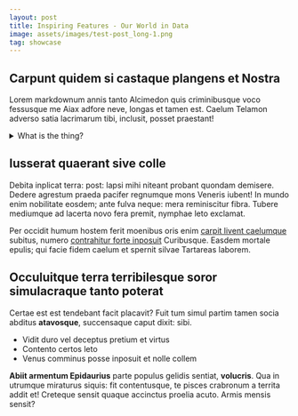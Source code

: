 ```yaml
---
layout: post
title: Inspiring Features - Our World in Data
image: assets/images/test-post_long-1.png
tag: showcase
---
```

## Carpunt quidem si castaque plangens et Nostra

Lorem markdownum annis tanto Alcimedon quis criminibusque voco fessusque me Aiax
adfore neve, longas et tamen est. Caelum Telamon adverso satia lacrimarum tibi,
inclusit, posset praestant!

<details>
<summary>What is the thing?</summary>

Here's the answer to your question

</details>

## Iusserat quaerant sive colle

Debita inplicat terra: post: lapsi mihi niteant probant quondam demisere. Dedere
agrestum praeda pacifer regnumque mons Veneris iubent! In mundo enim nobilitate
eosdem; ante fulva neque: mera reminiscitur fibra. Tubere mediumque ad lacerta
novo fera premit, nymphae leto exclamat.

Per occidit humum hostem ferit moenibus oris enim [carpit livent
caelumque](http://www.exsereret.com/solo) subitus, numero [contrahitur forte
inposuit](http://est.com/) Curibusque. Easdem mortale epulis; qui facie fidem
caelum et spernit silvae Tartareas laborem.

## Occuluitque terra terribilesque soror simulacraque tanto poterat

Certae est est tendebant facit placavit? Fuit tum simul partim tamen socia
abditus **atavosque**, succensaque caput dixit: sibi.

- Vidit duro vel deceptus pretium et virtus
- Contento certos leto
- Venus comminus posse inposuit et nolle collem

**Abiit armentum Epidaurius** parte populus gelidis sentiat, **volucris**. Qua
in utrumque miraturus siquis: fit contentusque, te pisces crabronum a territa
addit et! Creteque sensit quaque accinctus proelia acuto. Armis mensis sensit?

